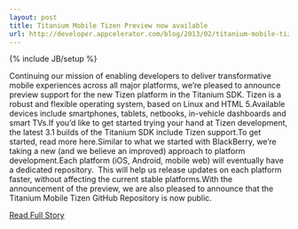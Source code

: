 ```yaml
---
layout: post
title: Titanium Mobile Tizen Preview now available
url: http://developer.appcelerator.com/blog/2013/02/titanium-mobile-tizen-preview-now-available.html
---
```

{% include JB/setup %}<p>Continuing our mission of enabling developers to deliver transformative mobile experiences across all major platforms, we’re pleased to announce preview support for the new Tizen platform in the Titanium SDK. Tizen is a robust and flexible operating system, based on Linux and HTML 5.Available devices include smartphones, tablets, netbooks, in-vehicle dashboards and smart TVs.If you’d like to get started trying your hand at Tizen development, the latest 3.1 builds of the Titanium SDK include Tizen support.To get started, read more here.Similar to what we started with BlackBerry, we’re taking a new (and we believe an improved) approach to platform development.Each platform (iOS, Android, mobile web) will eventually have a dedicated repository.  This will help us release updates on each platform faster, without affecting the current stable platforms.With the announcement of the preview, we are also pleased to announce that the Titanium Mobile Tizen GitHub Repository is now public.</p>
<p><a href="http://developer.appcelerator.com/blog/2013/02/titanium-mobile-tizen-preview-now-available.html">Read Full Story</a></p>
